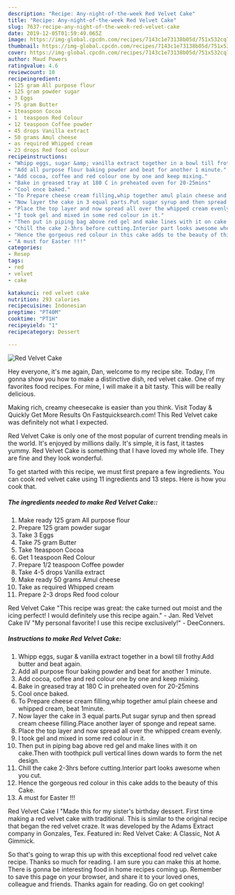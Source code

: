 ```yaml
---
description: "Recipe: Any-night-of-the-week Red Velvet Cake"
title: "Recipe: Any-night-of-the-week Red Velvet Cake"
slug: 7637-recipe-any-night-of-the-week-red-velvet-cake
date: 2019-12-05T01:59:49.065Z
image: https://img-global.cpcdn.com/recipes/7143c1e73138b05d/751x532cq70/red-velvet-cake-recipe-main-photo.jpg
thumbnail: https://img-global.cpcdn.com/recipes/7143c1e73138b05d/751x532cq70/red-velvet-cake-recipe-main-photo.jpg
cover: https://img-global.cpcdn.com/recipes/7143c1e73138b05d/751x532cq70/red-velvet-cake-recipe-main-photo.jpg
author: Maud Powers
ratingvalue: 4.6
reviewcount: 10
recipeingredient:
- 125 gram All purpose flour
- 125 gram powder sugar
- 3 Eggs
- 75 gram Butter
- 1teaspoon Cocoa
- 1  teaspoon Red Colour
- 12 teaspoon Coffee powder
- 45 drops Vanilla extract
- 50 grams Amul cheese
- as required Whipped cream
- 23 drops Red food colour
recipeinstructions:
- "Whipp eggs, sugar &amp; vanilla extract together in a bowl till frothy.Add butter and beat again."
- "Add all purpose flour baking powder and beat for another 1 minute."
- "Add cocoa, coffee and red colour one by one and keep mixing."
- "Bake in greased tray at 180 C in preheated oven for 20-25mins"
- "Cool once baked."
- "To Prepare cheese cream filling,whip together amul plain cheese and whipped cream, beat 1minute."
- "Now layer the cake in 3 equal parts.Put sugar syrup and then spread cream cheese filling.Place another layer of sponge and repeat same."
- "Place the top layer and now spread all over the whipped cream evenly."
- "I took gel and mixed in some red colour in it."
- "Then put in piping bag above red gel and make lines with it on cake.Then with toothpick pull vertical lines down wards to form the net design."
- "Chill the cake 2-3hrs before cutting.Interior part looks awesome when you cut."
- "Hence the gorgeous red colour in this cake adds to the beauty of this Cake."
- "A must for Easter !!!"
categories:
- Resep
tags:
- red
- velvet
- cake

katakunci: red velvet cake
nutrition: 293 calories
recipecuisine: Indonesian
preptime: "PT40M"
cooktime: "PT1H"
recipeyield: "1"
recipecategory: Dessert

---
```



![Red Velvet Cake](https://img-global.cpcdn.com/recipes/7143c1e73138b05d/751x532cq70/red-velvet-cake-recipe-main-photo.jpg)

Hey everyone, it's me again, Dan, welcome to my recipe site. Today, I'm gonna show you how to make a distinctive dish, red velvet cake. One of my favorites food recipes. For mine, I will make it a bit tasty. This will be really delicious.

Making rich, creamy cheesecake is easier than you think. Visit Today &amp; Quickly Get More Results On Fastquicksearch.com! This Red Velvet cake was definitely not what I expected.

Red Velvet Cake is only one of the most popular of current trending meals in the world. It's enjoyed by millions daily. It's simple, it is fast, it tastes yummy. Red Velvet Cake is something that I have loved my whole life. They are fine and they look wonderful.


To get started with this recipe, we must first prepare a few ingredients. You can cook red velvet cake using 11 ingredients and 13 steps. Here is how you cook that.

##### The ingredients needed to make Red Velvet Cake::

1. Make ready 125 gram All purpose flour
1. Prepare 125 gram powder sugar
1. Take 3 Eggs
1. Take 75 gram Butter
1. Take 1teaspoon Cocoa
1. Get 1  teaspoon Red Colour
1. Prepare 1/2 teaspoon Coffee powder
1. Take 4-5 drops Vanilla extract
1. Make ready 50 grams Amul cheese
1. Take as required Whipped cream
1. Prepare 2-3 drops Red food colour


Red Velvet Cake &#34;This recipe was great: the cake turned out moist and the icing perfect! I would definitely use this recipe again.&#34; - Jan. Red Velvet Cake IV &#34;My personal favorite! I use this recipe exclusively!&#34; - DeeConners. 

##### Instructions to make Red Velvet Cake:

1. Whipp eggs, sugar &amp; vanilla extract together in a bowl till frothy.Add butter and beat again.
1. Add all purpose flour baking powder and beat for another 1 minute.
1. Add cocoa, coffee and red colour one by one and keep mixing.
1. Bake in greased tray at 180 C in preheated oven for 20-25mins
1. Cool once baked.
1. To Prepare cheese cream filling,whip together amul plain cheese and whipped cream, beat 1minute.
1. Now layer the cake in 3 equal parts.Put sugar syrup and then spread cream cheese filling.Place another layer of sponge and repeat same.
1. Place the top layer and now spread all over the whipped cream evenly.
1. I took gel and mixed in some red colour in it.
1. Then put in piping bag above red gel and make lines with it on cake.Then with toothpick pull vertical lines down wards to form the net design.
1. Chill the cake 2-3hrs before cutting.Interior part looks awesome when you cut.
1. Hence the gorgeous red colour in this cake adds to the beauty of this Cake.
1. A must for Easter !!!


Red Velvet Cake I &#34;Made this for my sister&#39;s birthday dessert. First time making a red velvet cake with traditional. This is similar to the original recipe that began the red velvet craze. It was developed by the Adams Extract company in Gonzales, Tex. Featured in: Red Velvet Cake: A Classic, Not A Gimmick. 

So that's going to wrap this up with this exceptional food red velvet cake recipe. Thanks so much for reading. I am sure you can make this at home. There is gonna be interesting food in home recipes coming up. Remember to save this page on your browser, and share it to your loved ones, colleague and friends. Thanks again for reading. Go on get cooking!
